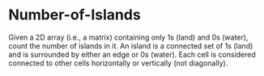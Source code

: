 # Number-of-Islands
Given a 2D array (i.e., a matrix) containing only 1s (land) and 0s (water), count the number of islands in it.  An island is a connected set of 1s (land) and is surrounded by either an edge or 0s (water). Each cell is considered connected to other cells horizontally or vertically (not diagonally).
